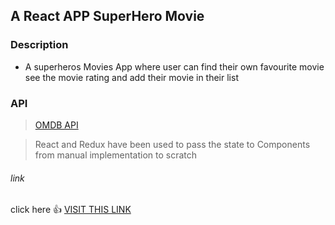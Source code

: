 ## A React APP SuperHero Movie 
### Description

- A superheros Movies App where user can find their own favourite movie see the movie rating and add their movie in their list

### API
 > [OMDB API](http://www.omdbapi.com/)
 
 
 > React and Redux have been used to pass the state to Components from manual implementation to scratch
 
 ###### link
  click here :+1: [VISIT THIS LINK](https://atulraj151.github.io/movie-app/)
 
 


